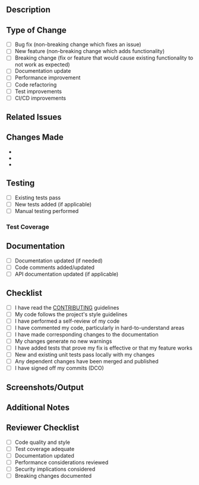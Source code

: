 <!-- markdownlint-disable -->
## Description

<!-- Provide a brief description of the changes in this PR -->

## Type of Change

<!-- Mark the relevant option with an "x" -->

- [ ] Bug fix (non-breaking change which fixes an issue)
- [ ] New feature (non-breaking change which adds functionality)
- [ ] Breaking change (fix or feature that would cause existing functionality to not work as expected)
- [ ] Documentation update
- [ ] Performance improvement
- [ ] Code refactoring
- [ ] Test improvements
- [ ] CI/CD improvements

## Related Issues

<!-- Link to any related issues using keywords like "Fixes #123" or "Closes #456" -->

## Changes Made

<!-- List the main changes made in this PR -->

- 
- 
- 

## Testing

<!-- Describe how you tested your changes -->

- [ ] Existing tests pass
- [ ] New tests added (if applicable)
- [ ] Manual testing performed

### Test Coverage

<!-- If applicable, describe new test coverage -->

## Documentation

<!-- Mark the relevant options with an "x" -->

- [ ] Documentation updated (if needed)
- [ ] Code comments added/updated
- [ ] API documentation updated (if applicable)

## Checklist

<!-- Mark completed items with an "x" -->

- [ ] I have read the [CONTRIBUTING](../CONTRIBUTING.md) guidelines
- [ ] My code follows the project's style guidelines
- [ ] I have performed a self-review of my code
- [ ] I have commented my code, particularly in hard-to-understand areas
- [ ] I have made corresponding changes to the documentation
- [ ] My changes generate no new warnings
- [ ] I have added tests that prove my fix is effective or that my feature works
- [ ] New and existing unit tests pass locally with my changes
- [ ] Any dependent changes have been merged and published
- [ ] I have signed off my commits (DCO)

## Screenshots/Output

<!-- If applicable, add screenshots or command output to help explain your changes -->

## Additional Notes

<!-- Add any additional notes, considerations, or context for reviewers -->

## Reviewer Checklist

<!-- For reviewers to complete -->

- [ ] Code quality and style
- [ ] Test coverage adequate
- [ ] Documentation updated
- [ ] Performance considerations reviewed
- [ ] Security implications considered
- [ ] Breaking changes documented
